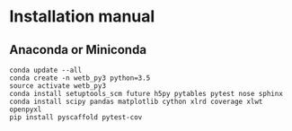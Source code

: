 
# Installation manual


## Anaconda or Miniconda

```
conda update --all
conda create -n wetb_py3 python=3.5
source activate wetb_py3
conda install setuptools_scm future h5py pytables pytest nose sphinx
conda install scipy pandas matplotlib cython xlrd coverage xlwt openpyxl
pip install pyscaffold pytest-cov
```

